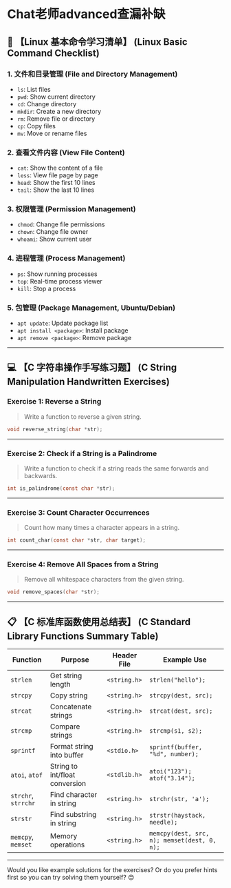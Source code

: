 # Chat老师advanced查漏补缺

## 🐧 **【Linux 基本命令学习清单】 (Linux Basic Command Checklist)**

### 1. **文件和目录管理 (File and Directory Management)**

- `ls`: List files
- `pwd`: Show current directory
- `cd`: Change directory
- `mkdir`: Create a new directory
- `rm`: Remove file or directory
- `cp`: Copy files
- `mv`: Move or rename files

### 2. **查看文件内容 (View File Content)**

- `cat`: Show the content of a file
- `less`: View file page by page
- `head`: Show the first 10 lines
- `tail`: Show the last 10 lines

### 3. **权限管理 (Permission Management)**

- `chmod`: Change file permissions
- `chown`: Change file owner
- `whoami`: Show current user

### 4. **进程管理 (Process Management)**

- `ps`: Show running processes
- `top`: Real-time process viewer
- `kill`: Stop a process

### 5. **包管理 (Package Management, Ubuntu/Debian)**

- `apt update`: Update package list
- `apt install <package>`: Install package
- `apt remove <package>`: Remove package

------

## 💻 **【C 字符串操作手写练习题】 (C String Manipulation Handwritten Exercises)**

### **Exercise 1: Reverse a String**

> Write a function to reverse a given string.

```c
void reverse_string(char *str);
```

------

### **Exercise 2: Check if a String is a Palindrome**

> Write a function to check if a string reads the same forwards and backwards.

```c
int is_palindrome(const char *str);
```

------

### **Exercise 3: Count Character Occurrences**

> Count how many times a character appears in a string.

```c
int count_char(const char *str, char target);
```

------

### **Exercise 4: Remove All Spaces from a String**

> Remove all whitespace characters from the given string.

```c
void remove_spaces(char *str);
```

------

## 📋 **【C 标准库函数使用总结表】 (C Standard Library Functions Summary Table)**

| Function            | Purpose                        | Header File  | Example Use                                 |
| ------------------- | ------------------------------ | ------------ | ------------------------------------------- |
| `strlen`            | Get string length              | `<string.h>` | `strlen("hello");`                          |
| `strcpy`            | Copy string                    | `<string.h>` | `strcpy(dest, src);`                        |
| `strcat`            | Concatenate strings            | `<string.h>` | `strcat(dest, src);`                        |
| `strcmp`            | Compare strings                | `<string.h>` | `strcmp(s1, s2);`                           |
| `sprintf`           | Format string into buffer      | `<stdio.h>`  | `sprintf(buffer, "%d", number);`            |
| `atoi`, `atof`      | String to int/float conversion | `<stdlib.h>` | `atoi("123"); atof("3.14");`                |
| `strchr`, `strrchr` | Find character in string       | `<string.h>` | `strchr(str, 'a');`                         |
| `strstr`            | Find substring in string       | `<string.h>` | `strstr(haystack, needle);`                 |
| `memcpy`, `memset`  | Memory operations              | `<string.h>` | `memcpy(dest, src, n); memset(dest, 0, n);` |

------

Would you like example solutions for the exercises? Or do you prefer hints first so you can try solving them yourself? 😊
